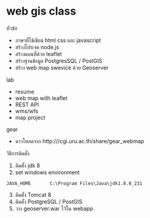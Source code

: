 # web gis class

หัวข้อ
* ภาษาที่ใช้เขียน html css และ javascript
* สร้างโปรเจค node.js 
* สร้างแผนที่ด้วย leaflet
* สร้างฐานข้อมูล PostgresSQL / PostGIS
* สร้าง web map swevice ด้วย Geoserver

lab 
* resume
* web map with leaflet
* REST API
* wms/wfs
* map project

gear
* ดาวโหลดจาก http:///cgi.uru.ac.th/share/gear_webmap

วิธีการติดตั้ง
1. ติดตั้ง jdk 8
2. set windows environment
 ```
 JAVA_HOME       C:\Program Files\Java\jdk1.8.0_231
 ```
3. ติดตั้ง Tomcat 8
4. ติดตั้ง PostgreSQL / PostGIS
5. วาง geoserver.war ไว้ใน webapp
 
